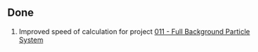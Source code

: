 ## Done
1. Improved speed of calculation for project [011 - Full Background Particle System](../Projects/011%20-%20Full%20Background%20Particle%20System)